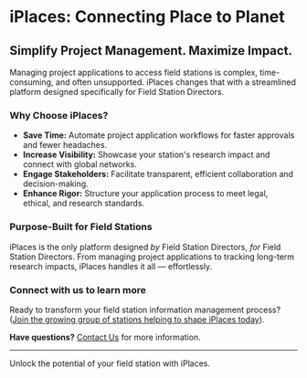 # iPlaces: Connecting Place to Planet

## Simplify Project Management. Maximize Impact.

Managing project applications to access field stations is complex, time-consuming, and often unsupported. iPlaces changes that with a streamlined platform designed specifically for Field Station Directors. 

### Why Choose iPlaces?

- **Save Time:** Automate project application workflows for faster approvals and fewer headaches.
- **Increase Visibility:** Showcase your station's research impact and connect with global networks.
- **Engage Stakeholders:** Facilitate transparent, efficient collaboration and decision-making.
- **Enhance Rigor:** Structure your application process to meet legal, ethical, and research standards.

### Purpose-Built for Field Stations

iPlaces is the only platform designed *by* Field Station Directors, *for* Field Station Directors. From managing project applications to tracking long-term research impacts, iPlaces handles it all — effortlessly.

### Connect with us to learn more 

Ready to transform your field station information management process? ([Join the growing group of stations helping to shape iPlaces today](https://forms.gle/1BpnfVL1Pc3EcnMk6)). 

**Have questions?** [Contact Us](erin@metadatagamechangers.com) for more information.

---
Unlock the potential of your field station with iPlaces.
